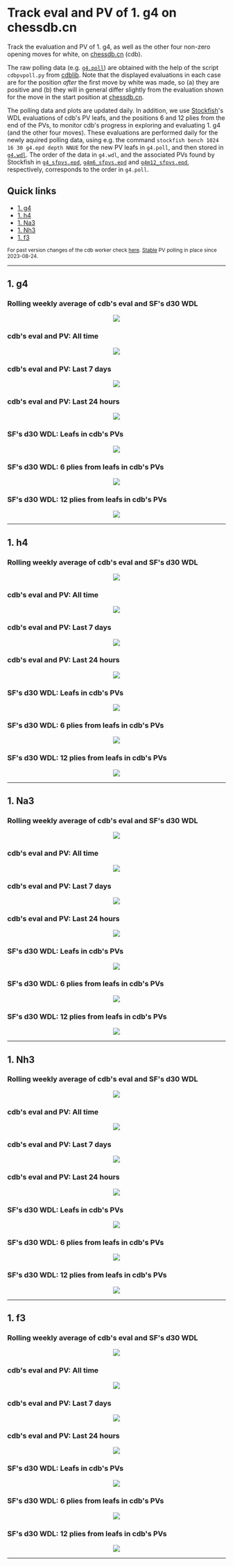 # Track eval and PV of 1. g4 on chessdb.cn

Track the evaluation and PV of 1. g4, as well as the other four non-zero
opening moves for white, on [chessdb.cn](https://chessdb.cn/queryc_en/) (cdb).

The raw polling data (e.g. [`g4.poll`](g4.poll)) are obtained with the help of the script
`cdbpvpoll.py` from [cdblib](https://github.com/robertnurnberg/cdblib).
Note that the displayed evaluations in each case are for the position _after_ the first 
move by white was made, so (a) they are positive and (b) they will 
in general differ slightly from the evaluation shown for the move in the start
position at [chessdb.cn](https://chessdb.cn/queryc_en/).

The polling data and plots are updated daily. In addition, we use 
[Stockfish](https://github.com/noobpwnftw/Stockfish)'s WDL evaluations
of cdb's PV leafs, and the positions 6 and 12 plies from the end of the PVs, to
monitor cdb's progress in exploring and evaluating 1. g4 (and the other four
moves). These evaluations are performed daily for the newly aquired polling
data, using e.g. the command `stockfish bench 1024 16 30 g4.epd depth NNUE`
for the new PV leafs in `g4.poll`, and then stored in [`g4.wdl`](wdl/g4.wdl).
The order of the data in `g4.wdl`, and the associated PVs found by Stockfish
in [`g4_sfpvs.epd`](wdl/g4_sfpvs.epd), 
[`g4m6_sfpvs.epd`](wdl/g4m6_sfpvs.epd) and
[`g4m12_sfpvs.epd`](wdl/g4m12_sfpvs.epd), respectively,
corresponds to the order in `g4.poll`.

## Quick links
* [1. g4](#1-g4)
* [1. h4](#1-h4)
* [1. Na3](#1-Na3)
* [1. Nh3](#1-Nh3)
* [1. f3](#1-f3)

<sub>
For past version changes of the cdb worker check
<a href = "https://github.com/noobpwnftw/Stockfish/commits/siever">here</a>.
<a href = "https://github.com/noobpwnftw/chessdb/commit/3d1ff4660c761193ed4479346ef11a06912ac66f">Stable</a>
PV polling in place since 2023-08-24.
</sub>

---

## 1. g4

### Rolling weekly average of cdb's eval and SF's d30 WDL
<p align="center"> <img src="images/g4rolling.png?raw=true"> </p>

### cdb's eval and PV: All time 
<p align="center"> <img src="images/g4.png?raw=true"> </p>

### cdb's eval and PV: Last 7 days 
<p align="center"> <img src="images/g4week.png?raw=true"> </p>

### cdb's eval and PV: Last 24 hours
<p align="center"> <img src="images/g4day.png?raw=true"> </p>

### SF's d30 WDL: Leafs in cdb's PVs
<p align="center"> <img src="images/g4wdl.png?raw=true"> </p>

### SF's d30 WDL: 6 plies from leafs in cdb's PVs
<p align="center"> <img src="images/g4m6wdl.png?raw=true"> </p>

### SF's d30 WDL: 12 plies from leafs in cdb's PVs
<p align="center"> <img src="images/g4m12wdl.png?raw=true"> </p>

---

## 1. h4

### Rolling weekly average of cdb's eval and SF's d30 WDL
<p align="center"> <img src="images/h4rolling.png?raw=true"> </p>

### cdb's eval and PV: All time 
<p align="center"> <img src="images/h4.png?raw=true"> </p>

### cdb's eval and PV: Last 7 days 
<p align="center"> <img src="images/h4week.png?raw=true"> </p>

### cdb's eval and PV: Last 24 hours
<p align="center"> <img src="images/h4day.png?raw=true"> </p>

### SF's d30 WDL: Leafs in cdb's PVs
<p align="center"> <img src="images/h4wdl.png?raw=true"> </p>

### SF's d30 WDL: 6 plies from leafs in cdb's PVs
<p align="center"> <img src="images/h4m6wdl.png?raw=true"> </p>

### SF's d30 WDL: 12 plies from leafs in cdb's PVs
<p align="center"> <img src="images/h4m12wdl.png?raw=true"> </p>

---

## 1. Na3

### Rolling weekly average of cdb's eval and SF's d30 WDL
<p align="center"> <img src="images/Na3rolling.png?raw=true"> </p>

### cdb's eval and PV: All time 
<p align="center"> <img src="images/Na3.png?raw=true"> </p>

### cdb's eval and PV: Last 7 days 
<p align="center"> <img src="images/Na3week.png?raw=true"> </p>

### cdb's eval and PV: Last 24 hours
<p align="center"> <img src="images/Na3day.png?raw=true"> </p>

### SF's d30 WDL: Leafs in cdb's PVs
<p align="center"> <img src="images/Na3wdl.png?raw=true"> </p>

### SF's d30 WDL: 6 plies from leafs in cdb's PVs
<p align="center"> <img src="images/Na3m6wdl.png?raw=true"> </p>

### SF's d30 WDL: 12 plies from leafs in cdb's PVs
<p align="center"> <img src="images/Na3m12wdl.png?raw=true"> </p>

---

## 1. Nh3

### Rolling weekly average of cdb's eval and SF's d30 WDL
<p align="center"> <img src="images/Nh3rolling.png?raw=true"> </p>

### cdb's eval and PV: All time 
<p align="center"> <img src="images/Nh3.png?raw=true"> </p>

### cdb's eval and PV: Last 7 days 
<p align="center"> <img src="images/Nh3week.png?raw=true"> </p>

### cdb's eval and PV: Last 24 hours
<p align="center"> <img src="images/Nh3day.png?raw=true"> </p>

### SF's d30 WDL: Leafs in cdb's PVs
<p align="center"> <img src="images/Nh3wdl.png?raw=true"> </p>

### SF's d30 WDL: 6 plies from leafs in cdb's PVs
<p align="center"> <img src="images/Nh3m6wdl.png?raw=true"> </p>

### SF's d30 WDL: 12 plies from leafs in cdb's PVs
<p align="center"> <img src="images/Nh3m12wdl.png?raw=true"> </p>

---

## 1. f3

### Rolling weekly average of cdb's eval and SF's d30 WDL
<p align="center"> <img src="images/f3rolling.png?raw=true"> </p>

### cdb's eval and PV: All time 
<p align="center"> <img src="images/f3.png?raw=true"> </p>

### cdb's eval and PV: Last 7 days 
<p align="center"> <img src="images/f3week.png?raw=true"> </p>

### cdb's eval and PV: Last 24 hours
<p align="center"> <img src="images/f3day.png?raw=true"> </p>

### SF's d30 WDL: Leafs in cdb's PVs
<p align="center"> <img src="images/f3wdl.png?raw=true"> </p>

### SF's d30 WDL: 6 plies from leafs in cdb's PVs
<p align="center"> <img src="images/f3m6wdl.png?raw=true"> </p>

### SF's d30 WDL: 12 plies from leafs in cdb's PVs
<p align="center"> <img src="images/f3m12wdl.png?raw=true"> </p>

---

